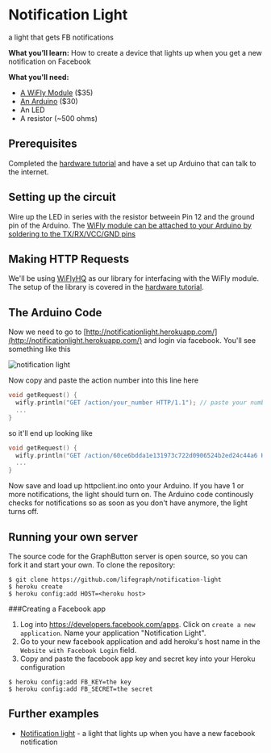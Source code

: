 # Notification Light

a light that gets FB notifications

**What you’ll learn:** How to create a device that lights up when you get a new notification on Facebook

**What you'll need:**
* [A WiFly Module](https://www.sparkfun.com/products/10822) ($35)
* [An Arduino](https://www.sparkfun.com/products/11021) ($30)
* An LED
* A resistor (~500 ohms)

## Prerequisites

Completed the [hardware tutorial](https://github.com/lifegraph/hw-tutorial) and have a set up Arduino that can talk to the internet. 

## Setting up the circuit
Wire up the LED in series with the resistor betweein Pin 12 and the ground pin of the Arduino. The [WiFly module can be attached to your Arduino by soldering to the TX/RX/VCC/GND pins](https://github.com/lifegraph/graphbutton-wifly#soldering-the-wifly-xbee-form-factor)

## Making HTTP Requests

We'll be using [WiFlyHQ](https://github.com/harlequin-tech/WiFlyHQ) as our library for interfacing with the WiFly module. The setup of the library is covered in the [hardware tutorial](https://github.com/lifegraph/hw-tutorial).

## The Arduino Code

Now we need to go to [http://notificationlight.herokuapp.com/](http://notificationlight.herokuapp.com/) and login via facebook. You'll see something like this

![notification light](https://raw.github.com/lifegraph/notificationlight/master/imgs/notificationlight.png)

Now copy and paste the action number into this line here

```ino
void getRequest() {
  wifly.println("GET /action/your_number HTTP/1.1"); // paste your number here
  ...
}
```

so it'll end up looking like

```ino
void getRequest() {
  wifly.println("GET /action/60ce6bdda1e131973c722d0906524b2ed24c44a6 HTTP/1.1");
  ...
}
```

Now save and load up httpclient.ino onto your Arduino. If you have 1 or more notifications, the light should turn on. The Arduino code continously checks for notifications so as soon as you don't have anymore, the light turns off.

## Running your own server

The source code for the GraphButton server is open source, so you can fork it and start your own. To clone the repository:

```
$ git clone https://github.com/lifegraph/notification-light
$ heroku create
$ heroku config:add HOST=<heroku host>
```

###Creating a Facebook app

1. Log into https://developers.facebook.com/apps. Click on `create a new application`. Name your application "Notification Light". 
2. Go to your new facebook application and add heroku's host name in the `Website with Facebook Login` field. 
3. Copy and paste the facebook app key and secret key into your Heroku configuration

```
$ heroku config:add FB_KEY=the key
$ heroku config:add FB_SECRET=the secret
```

## Further examples

* [Notification light](https://github.com/lifegraph/notificationlight) - a light that lights up when you have a new facebook notification
